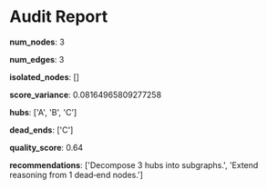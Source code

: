 # Audit Report

**num_nodes**: 3

**num_edges**: 3

**isolated_nodes**: []

**score_variance**: 0.08164965809277258

**hubs**: ['A', 'B', 'C']

**dead_ends**: ['C']

**quality_score**: 0.64

**recommendations**: ['Decompose 3 hubs into subgraphs.', 'Extend reasoning from 1 dead‑end nodes.']

